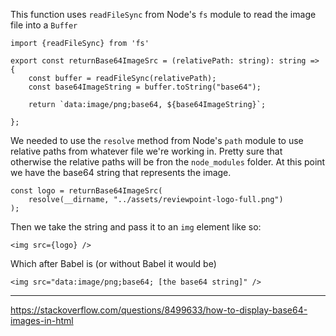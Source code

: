 This function uses `readFileSync` from Node's `fs` module to read the image file into a `Buffer`
```
import {readFileSync} from 'fs'

export const returnBase64ImageSrc = (relativePath: string): string => {
	const buffer = readFileSync(relativePath);
	const base64ImageString = buffer.toString("base64");

	return `data:image/png;base64, ${base64ImageString}`;

};
```

We needed to use the `resolve` method from Node's `path` module to use relative paths from whatever file we're working in. Pretty sure that otherwise the relative paths will be fron the `node_modules` folder. At this point we have the base64 string that represents the image.
```
const logo = returnBase64ImageSrc(
	resolve(__dirname, "../assets/reviewpoint-logo-full.png")
);
```

Then we take the string and pass it to an `img` element like so:
```
<img src={logo} />
```

Which after Babel is (or without Babel it would be)
```
<img src="data:image/png;base64; [the base64 string]" />
```

---
https://stackoverflow.com/questions/8499633/how-to-display-base64-images-in-html